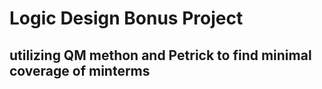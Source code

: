 # Logic Design Bonus Project
## utilizing QM methon and Petrick to find minimal coverage of minterms
